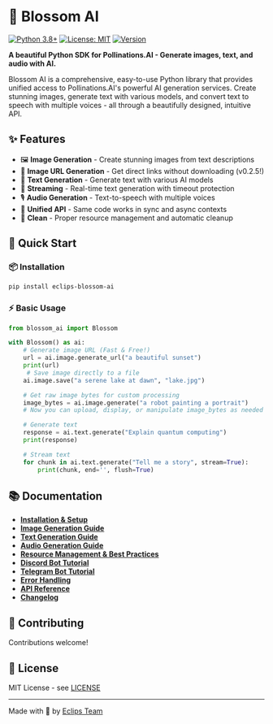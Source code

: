 # 🌸 Blossom AI

[![Python 3.8+](https://img.shields.io/badge/python-3.8+-blue.svg)](https://www.python.org/downloads/)
[![License: MIT](https://img.shields.io/badge/License-MIT-yellow.svg)](https://opensource.org/licenses/MIT)
[![Version](https://img.shields.io/badge/version-0.2.7-blue.svg)](https://pypi.org/project/eclips-blossom-ai/)

**A beautiful Python SDK for Pollinations.AI - Generate images, text, and audio with AI.**

Blossom AI is a comprehensive, easy-to-use Python library that provides unified access to Pollinations.AI's powerful AI generation services. Create stunning images, generate text with various models, and convert text to speech with multiple voices - all through a beautifully designed, intuitive API.

## ✨ Features

- 🖼️ **Image Generation** - Create stunning images from text descriptions
- 🔗 **Image URL Generation** - Get direct links without downloading (v0.2.5!)
- 📝 **Text Generation** - Generate text with various AI models
- 🌊 **Streaming** - Real-time text generation with timeout protection
- 🎙️ **Audio Generation** - Text-to-speech with multiple voices
- 🚀 **Unified API** - Same code works in sync and async contexts
- 🧹 **Clean** - Proper resource management and automatic cleanup

## 🚀 Quick Start

### 📦 Installation

```bash
pip install eclips-blossom-ai
```

### ⚡ Basic Usage

```python
from blossom_ai import Blossom

with Blossom() as ai:
    # Generate image URL (Fast & Free!)
    url = ai.image.generate_url("a beautiful sunset")
    print(url)
     # Save image directly to a file
    ai.image.save("a serene lake at dawn", "lake.jpg")

    # Get raw image bytes for custom processing
    image_bytes = ai.image.generate("a robot painting a portrait")
    # Now you can upload, display, or manipulate image_bytes as needed

    # Generate text
    response = ai.text.generate("Explain quantum computing")
    print(response)

    # Stream text
    for chunk in ai.text.generate("Tell me a story", stream=True):
        print(chunk, end='', flush=True)
```

## 📚 Documentation

- **[Installation & Setup](https://github.com/PrimeevolutionZ/blossom-ai/blob/master/docs/INSTALLATION.md )**
- **[Image Generation Guide](https://github.com/PrimeevolutionZ/blossom-ai/blob/master/docs/IMAGE_GENERATION.md )**
- **[Text Generation Guide](https://github.com/PrimeevolutionZ/blossom-ai/blob/master/docs/TEXT_GENERATION.md )**
- **[Audio Generation Guide](https://github.com/PrimeevolutionZ/blossom-ai/blob/master/docs/AUDIO_GENERATION.md )**
- **[Resource Management & Best Practices](https://github.com/PrimeevolutionZ/blossom-ai/blob/master/docs/RESOURCE_MANAGEMENT.md )**
- **[Discord Bot Tutorial](https://github.com/PrimeevolutionZ/blossom-ai/blob/master/docs/DISCORD_BOT.md )**
- **[Telegram Bot Tutorial](https://github.com/PrimeevolutionZ/blossom-ai/blob/master/docs/TELEGRAM_BOT.md )**
- **[Error Handling](https://github.com/PrimeevolutionZ/blossom-ai/blob/master/docs/ERROR_HANDLING.md )**
- **[API Reference](https://github.com/PrimeevolutionZ/blossom-ai/blob/master/docs/API_REFERENCE.md )**
- **[Changelog](https://github.com/PrimeevolutionZ/blossom-ai/blob/master/docs/CHANGELOG.md )**


## 🤝 Contributing

Contributions welcome!

## 📄 License

MIT License - see [LICENSE](https://github.com/PrimeevolutionZ/blossom-ai/blob/master/LICENSE)

---

Made with 🌸 by [Eclips Team](https://github.com/PrimeevolutionZ)
